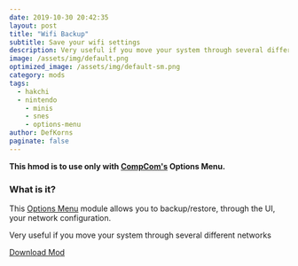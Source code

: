```yaml
---
date: 2019-10-30 20:42:35
layout: post
title: "Wifi Backup"
subtitle: Save your wifi settings
description: Very useful if you move your system through several different networks
image: /assets/img/default.png
optimized_image: /assets/img/default-sm.png
category: mods
tags:
  - hakchi
  - nintendo
	- minis
	- snes
	- options-menu
author: DefKorns
paginate: false
---
```


**This hmod is to use only with [CompCom's](https://github.com/CompCom) Options Menu.**

### **What is it?**
This [Options Menu](https://github.com/CompCom/OptionsMenu/releases/latest) module allows you to backup/restore, through the UI, your network configuration.

Very useful if you move your system through several different networks


<div class="download-section">
<a href="https://github.com/DefKorns/om-wifi-backup/releases/latest/download/om-wifi-backup.hmod" class="btn btn-darkred" role="button">Download Mod</a>
</div>

